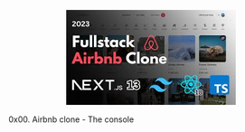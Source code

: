 <p align="center">
  <img src="https://github.com/Motekema/AirBnB_clone/blob/main/images1.jpeg" >
</p>

0x00. Airbnb clone - The console
